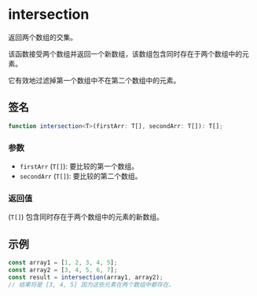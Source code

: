 # intersection

返回两个数组的交集。

该函数接受两个数组并返回一个新数组，该数组包含同时存在于两个数组中的元素。

它有效地过滤掉第一个数组中不在第二个数组中的元素。

## 签名

```typescript
function intersection<T>(firstArr: T[], secondArr: T[]): T[];
```

### 参数

- `firstArr` (`T[]`): 要比较的第一个数组。
- `secondArr` (`T[]`): 要比较的第二个数组。

### 返回值

(`T[]`) 包含同时存在于两个数组中的元素的新数组。

## 示例

```typescript
const array1 = [1, 2, 3, 4, 5];
const array2 = [3, 4, 5, 6, 7];
const result = intersection(array1, array2);
// 结果将是 [3, 4, 5] 因为这些元素在两个数组中都存在。
```
